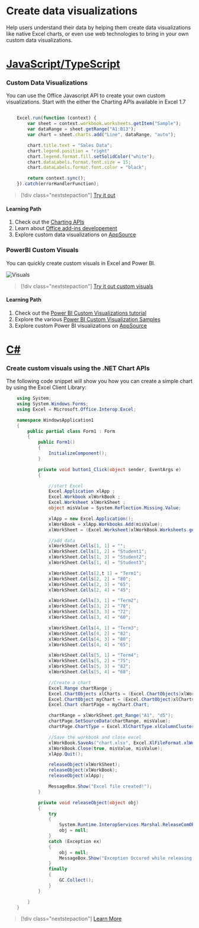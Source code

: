 # Create data visualizations

Help users understand their data by helping them create data visualizations like native Excel charts, or even use web technologies to bring in your own custom data visualizations.

# [JavaScript/TypeScript](#tab/js)

### Custom Data Visualizations

You can use the Office Javascript API to create your own custom visualizations.  Start with the either the Charting APIs available in Excel 1.7

```javascript

    Excel.run(function (context) {
        var sheet = context.workbook.worksheets.getItem("Sample");
        var dataRange = sheet.getRange("A1:B13");
        var chart = sheet.charts.add("Line", dataRange, "auto");

        chart.title.text = "Sales Data";
        chart.legend.position = "right"
        chart.legend.format.fill.setSolidColor("white");
        chart.dataLabels.format.font.size = 15;
        chart.dataLabels.format.font.color = "black";

        return context.sync();
    }).catch(errorHandlerFunction);
```

> [!div class="nextstepaction"]
> [Try it out](http://dev.office.com)

#### Learning Path
1. Check out the [Charting APIs](https://docs.microsoft.com/en-us/office/dev/add-ins/excel/excel-add-ins-charts)
2. Learn about [Office add-ins developement](https://dev.office.com)
3. Explore custom data visualizations on [AppSource](https://appsource.microsoft.com/en-us/marketplace/apps?product=power-bi-visuals)

### PowerBI Custom Visuals

You can quickly create custom visuals in Excel and Power BI.

![Visuals](https://powerbicdn.azureedge.net/mediahandler/blog/media/PowerBI/blog/2051210e-e17b-4320-b2bb-cb4bbf391563.jpg)

> [!div class="nextstepaction"]
> [Try it out custom visuals](http://dev.office.com)

#### Learning Path
1. Check out the [Power BI Custom Visualizations tutorial](https://docs.microsoft.com/en-us/office/dev/add-ins/excel/excel-add-ins-charts)
2. Explore the various [Power BI Custom Visualization Samples](https://github.com/Microsoft/PowerBI-visuals)
3. Explore custom Power BI visualizations on [AppSource](https://appsource.microsoft.com/en-us/marketplace/apps?product=power-bi-visuals)


# [C#](#tab/csharp)

### Create custom visuals using the .NET Chart APIs

The following code snippet will show you how you can create a simple chart by using the Excel Client Library:

```csharp
    using System;
    using System.Windows.Forms;
    using Excel = Microsoft.Office.Interop.Excel; 

    namespace WindowsApplication1
    {
        public partial class Form1 : Form
        {
            public Form1()
            {
                InitializeComponent();
            }

            private void button1_Click(object sender, EventArgs e)
            {

                //start Excel
                Excel.Application xlApp ;
                Excel.Workbook xlWorkBook ;
                Excel.Worksheet xlWorkSheet ;
                object misValue = System.Reflection.Missing.Value;

                xlApp = new Excel.Application();
                xlWorkBook = xlApp.Workbooks.Add(misValue);
                xlWorkSheet = (Excel.Worksheet)xlWorkBook.Worksheets.get_Item(1);

                //add data 
                xlWorkSheet.Cells[1, 1] = "";
                xlWorkSheet.Cells[1, 2] = "Student1";
                xlWorkSheet.Cells[1, 3] = "Student2";
                xlWorkSheet.Cells[1, 4] = "Student3";

                xlWorkSheet.Cells[2,t 1] = "Term1";
                xlWorkSheet.Cells[2, 2] = "80";
                xlWorkSheet.Cells[2, 3] = "65";
                xlWorkSheet.Cells[2, 4] = "45";

                xlWorkSheet.Cells[3, 1] = "Term2";
                xlWorkSheet.Cells[3, 2] = "78";
                xlWorkSheet.Cells[3, 3] = "72";
                xlWorkSheet.Cells[3, 4] = "60";

                xlWorkSheet.Cells[4, 1] = "Term3";
                xlWorkSheet.Cells[4, 2] = "82";
                xlWorkSheet.Cells[4, 3] = "80";
                xlWorkSheet.Cells[4, 4] = "65";

                xlWorkSheet.Cells[5, 1] = "Term4";
                xlWorkSheet.Cells[5, 2] = "75";
                xlWorkSheet.Cells[5, 3] = "82";
                xlWorkSheet.Cells[5, 4] = "68";

                //Create a chart
                Excel.Range chartRange ; 
                Excel.ChartObjects xlCharts = (Excel.ChartObjects)xlWorkSheet.ChartObjects(Type.Missing);
                Excel.ChartObject myChart = (Excel.ChartObject)xlCharts.Add(10, 80, 300, 250);
                Excel.Chart chartPage = myChart.Chart;

                chartRange = xlWorkSheet.get_Range("A1", "d5");
                chartPage.SetSourceData(chartRange, misValue);
                chartPage.ChartType = Excel.XlChartType.xlColumnClustered; 

                //Save the workbook and close excel
                xlWorkBook.SaveAs("chart.xlsx", Excel.XlFileFormat.xlWorkbookNormal, misValue, misValue, misValue, misValue, Excel.XlSaveAsAccessMode.xlExclusive, misValue, misValue, misValue, misValue, misValue);
                xlWorkBook.Close(true, misValue, misValue);
                xlApp.Quit();

                releaseObject(xlWorkSheet);
                releaseObject(xlWorkBook);
                releaseObject(xlApp);

                MessageBox.Show("Excel file created!");
            }

            private void releaseObject(object obj)
            {
                try
                {
                    System.Runtime.InteropServices.Marshal.ReleaseComObject(obj);
                    obj = null;
                }
                catch (Exception ex)
                {
                    obj = null;
                    MessageBox.Show("Exception Occured while releasing object " + ex.ToString());
                }
                finally
                {
                    GC.Collect();
                }
            }

        }
    }
```

> [!div class="nextstepaction"]
> [Learn More](http://dev.office.com)
